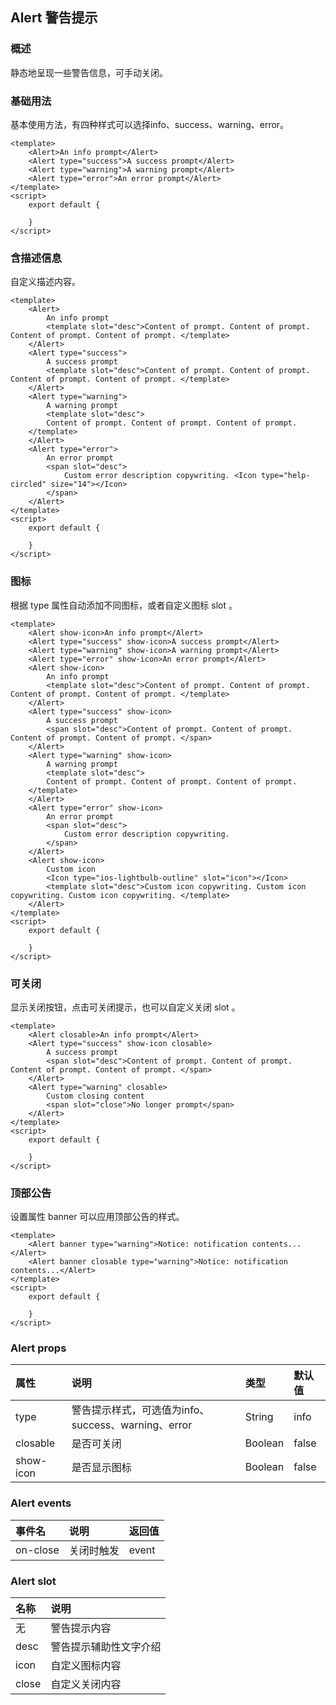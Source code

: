 ## Alert 警告提示

### 概述
静态地呈现一些警告信息，可手动关闭。
### 基础用法
基本使用方法，有四种样式可以选择info、success、warning、error。

```
<template>
    <Alert>An info prompt</Alert>
    <Alert type="success">A success prompt</Alert>
    <Alert type="warning">A warning prompt</Alert>
    <Alert type="error">An error prompt</Alert>
</template>
<script>
    export default {
        
    }
</script>

```

<!--divider-->

### 含描述信息
自定义<slot name="desc">描述内容。

```
<template>
    <Alert>
        An info prompt
        <template slot="desc">Content of prompt. Content of prompt. Content of prompt. Content of prompt. </template>
    </Alert>
    <Alert type="success">
        A success prompt
        <template slot="desc">Content of prompt. Content of prompt. Content of prompt. Content of prompt. </template>
    </Alert>
    <Alert type="warning">
        A warning prompt
        <template slot="desc">
        Content of prompt. Content of prompt. Content of prompt.
    </template>
    </Alert>
    <Alert type="error">
        An error prompt
        <span slot="desc">
            Custom error description copywriting. <Icon type="help-circled" size="14"></Icon>
        </span>
    </Alert>
</template>
<script>
    export default {
        
    }
</script>

```

<!--divider-->

### 图标
根据 type 属性自动添加不同图标，或者自定义图标 slot 。

```
<template>
    <Alert show-icon>An info prompt</Alert>
    <Alert type="success" show-icon>A success prompt</Alert>
    <Alert type="warning" show-icon>A warning prompt</Alert>
    <Alert type="error" show-icon>An error prompt</Alert>
    <Alert show-icon>
        An info prompt
        <template slot="desc">Content of prompt. Content of prompt. Content of prompt. Content of prompt. </template>
    </Alert>
    <Alert type="success" show-icon>
        A success prompt
        <span slot="desc">Content of prompt. Content of prompt. Content of prompt. Content of prompt. </span>
    </Alert>
    <Alert type="warning" show-icon>
        A warning prompt
        <template slot="desc">
        Content of prompt. Content of prompt. Content of prompt.
    </template>
    </Alert>
    <Alert type="error" show-icon>
        An error prompt
        <span slot="desc">
            Custom error description copywriting.
        </span>
    </Alert>
    <Alert show-icon>
        Custom icon
        <Icon type="ios-lightbulb-outline" slot="icon"></Icon>
        <template slot="desc">Custom icon copywriting. Custom icon copywriting. Custom icon copywriting. </template>
    </Alert>
</template>
<script>
    export default {
        
    }
</script>

```

<!--divider-->

### 可关闭
显示关闭按钮，点击可关闭提示，也可以自定义关闭 slot 。

```
<template>
    <Alert closable>An info prompt</Alert>
    <Alert type="success" show-icon closable>
        A success prompt
        <span slot="desc">Content of prompt. Content of prompt. Content of prompt. Content of prompt. </span>
    </Alert>
    <Alert type="warning" closable>
        Custom closing content
        <span slot="close">No longer prompt</span>
    </Alert>
</template>
<script>
    export default {
        
    }
</script>

```

<!--divider-->

### 顶部公告
设置属性 banner 可以应用顶部公告的样式。

```
<template>
    <Alert banner type="warning">Notice: notification contents...</Alert>
    <Alert banner closable type="warning">Notice: notification contents...</Alert>
</template>
<script>
    export default {
        
    }
</script>

```

<!--divider-->


### Alert props
<!--table-->
| 属性        | 说明                                    | 类型      | 默认值   |
| :-------- | :------------------------------------ | :------ | :---- |
| type      | 警告提示样式，可选值为info、success、warning、error | String  | info  |
| closable  | 是否可关闭                                 | Boolean | false |
| show-icon | 是否显示图标                                | Boolean | false |
<!--table-->
<!--divider-->

### Alert events
<!--table-->
| 事件名      | 说明    | 返回值   |
| :------- | :---- | :---- |
| on-close | 关闭时触发 | event |
<!--table-->
<!--divider-->

### Alert slot
<!--table-->
| 名称    | 说明          |
| :---- | :---------- |
| 无     | 警告提示内容      |
| desc  | 警告提示辅助性文字介绍 |
| icon  | 自定义图标内容     |
| close | 自定义关闭内容     |
<!--table-->
<!--divider-->
